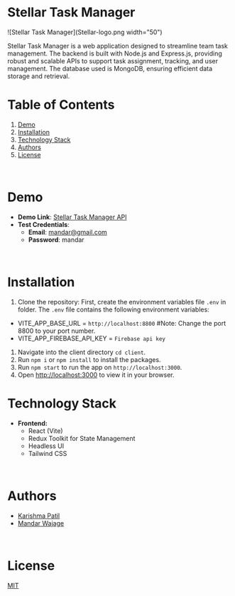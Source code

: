 # Stellar Task Manager

![Stellar Task Manager](Stellar-logo.png width="50")

Stellar Task Manager is a web application designed to streamline team task management. The backend is built with Node.js and Express.js, providing robust and scalable APIs to support task assignment, tracking, and user management. The database used is MongoDB, ensuring efficient data storage and retrieval.

# Table of Contents

1. [Demo](#demo)
2. [Installation](#installation)
3. [Technology Stack](#technology-stack)
4. [Authors](#authors)
5. [License](#license)

<br/>

# Demo
- **Demo Link**: [Stellar Task Manager API](https://stellar-task-manager.netlify.app)
- **Test Credentials**:
  - **Email**: mandar@gmail.com
  - **Password**: mandar
<br/>

# Installation

1. Clone the repository:
  First, create the environment variables file `.env` in folder. The `.env` file contains the following environment variables:

- VITE_APP_BASE_URL = `http://localhost:8800` #Note: Change the port 8800 to your port number.
- VITE_APP_FIREBASE_API_KEY = `Firebase api key`

1. Navigate into the client directory `cd client`.
2. Run `npm i` or `npm install` to install the packages.
3. Run `npm start` to run the app on `http://localhost:3000`.
4. Open [http://localhost:3000](http://localhost:3000) to view it in your browser.

# Technology Stack

- **Frontend:**
    - React (Vite)
    - Redux Toolkit for State Management
    - Headless UI
    - Tailwind CSS
<br/>

# Authors

- [Karishma Patil](https://github.com/karishmapatil18)
- [Mandar Wajage](https://github.com/mandarwajage)

<br/>

# License

[MIT](https://opensource.org/licenses/MIT)


